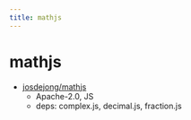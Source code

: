 ```yaml
---
title: mathjs
---
```


# mathjs

- [josdejong/mathjs](https://github.com/josdejong/mathjs)
  - Apache-2.0, JS
  - deps: complex.js, decimal.js, fraction.js

